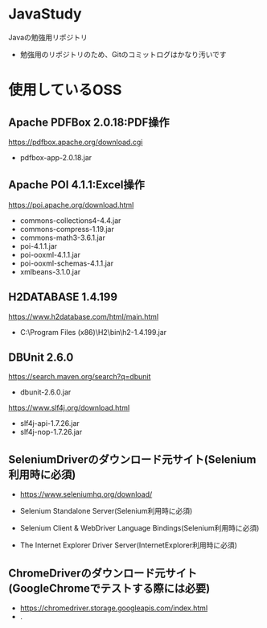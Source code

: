 # JavaStudy
Javaの勉強用リポジトリ
* 勉強用のリポジトリのため、Gitのコミットログはかなり汚いです

# 使用しているOSS
## Apache PDFBox 2.0.18:PDF操作
https://pdfbox.apache.org/download.cgi

* pdfbox-app-2.0.18.jar


## Apache POI 4.1.1:Excel操作
https://poi.apache.org/download.html

* commons-collections4-4.4.jar
* commons-compress-1.19.jar
* commons-math3-3.6.1.jar
* poi-4.1.1.jar
* poi-ooxml-4.1.1.jar
* poi-ooxml-schemas-4.1.1.jar
* xmlbeans-3.1.0.jar

## H2DATABASE 1.4.199
https://www.h2database.com/html/main.html

* C:\Program Files (x86)\H2\bin\h2-1.4.199.jar

## DBUnit 2.6.0
https://search.maven.org/search?q=dbunit

* dbunit-2.6.0.jar

https://www.slf4j.org/download.html
* slf4j-api-1.7.26.jar
* slf4j-nop-1.7.26.jar

## SeleniumDriverのダウンロード元サイト(Selenium利用時に必須)
*   https://www.seleniumhq.org/download/

  * Selenium Standalone Server(Selenium利用時に必須)
  * Selenium Client & WebDriver Language Bindings(Selenium利用時に必須)
  * The Internet Explorer Driver Server(InternetExplorer利用時に必須)

## ChromeDriverのダウンロード元サイト(GoogleChromeでテストする際には必要)
*   https://chromedriver.storage.googleapis.com/index.html
  * .